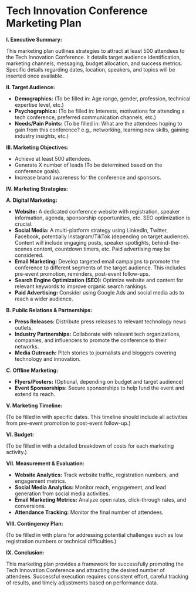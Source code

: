 # Tech Innovation Conference Marketing Plan

**I. Executive Summary:**

This marketing plan outlines strategies to attract at least 500 attendees to the Tech Innovation Conference.  It details target audience identification, marketing channels, messaging, budget allocation, and success metrics.  Specific details regarding dates, location, speakers, and topics will be inserted once available.


**II. Target Audience:**

* **Demographics:** (To be filled in: Age range, gender, profession, technical expertise level, etc.)
* **Psychographics:** (To be filled in: Interests, motivations for attending a tech conference, preferred communication channels, etc.)
* **Needs/Pain Points:** (To be filled in: What are the attendees hoping to gain from this conference?  e.g., networking, learning new skills, gaining industry insights, etc.)


**III. Marketing Objectives:**

* Achieve at least 500 attendees.
* Generate X number of leads (To be determined based on the conference goals).
* Increase brand awareness for the conference and sponsors.


**IV. Marketing Strategies:**

**A. Digital Marketing:**

* **Website:** A dedicated conference website with registration, speaker information, agenda, sponsorship opportunities, etc.  SEO optimization is crucial.
* **Social Media:**  A multi-platform strategy using LinkedIn, Twitter, Facebook, potentially Instagram/TikTok (depending on target audience).  Content will include engaging posts, speaker spotlights, behind-the-scenes content, countdown timers, etc.  Paid advertising may be considered.
* **Email Marketing:**  Develop targeted email campaigns to promote the conference to different segments of the target audience.  This includes pre-event promotion, reminders, post-event follow-ups.
* **Search Engine Optimization (SEO):** Optimize website and content for relevant keywords to improve organic search rankings.
* **Paid Advertising:**  Consider using Google Ads and social media ads to reach a wider audience.


**B. Public Relations & Partnerships:**

* **Press Releases:**  Distribute press releases to relevant technology news outlets.
* **Industry Partnerships:** Collaborate with relevant tech organizations, companies, and influencers to promote the conference to their networks.
* **Media Outreach:**  Pitch stories to journalists and bloggers covering technology and innovation.


**C. Offline Marketing:**

* **Flyers/Posters:** (Optional, depending on budget and target audience)
* **Event Sponsorships:** Secure sponsorships to help fund the event and extend its reach.


**V. Marketing Timeline:**

(To be filled in with specific dates. This timeline should include all activities from pre-event promotion to post-event follow-up.)


**VI. Budget:**

(To be filled in with a detailed breakdown of costs for each marketing activity.)


**VII. Measurement & Evaluation:**

* **Website Analytics:**  Track website traffic, registration numbers, and engagement metrics.
* **Social Media Analytics:**  Monitor reach, engagement, and lead generation from social media activities.
* **Email Marketing Metrics:**  Analyze open rates, click-through rates, and conversions.
* **Attendance Tracking:**  Monitor the final number of attendees.


**VIII. Contingency Plan:**

(To be filled in with plans for addressing potential challenges such as low registration numbers or technical difficulties.)


**IX. Conclusion:**

This marketing plan provides a framework for successfully promoting the Tech Innovation Conference and attracting the desired number of attendees.  Successful execution requires consistent effort, careful tracking of results, and timely adjustments based on performance data.